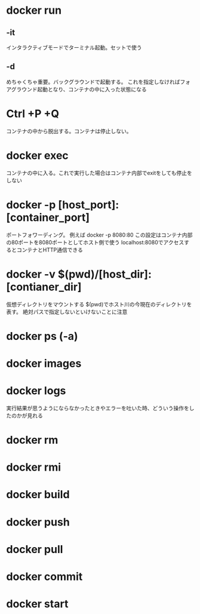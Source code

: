 # docker run
## -it
インタラクティブモードでターミナル起動。セットで使う

## -d
めちゃくちゃ重要。バックグラウンドで起動する。
これを指定しなければフォアグラウンド起動となり、コンテナの中に入った状態になる

# Ctrl +P +Q
コンテナの中から脱出する。コンテナは停止しない。

# docker exec
コンテナの中に入る。これで実行した場合はコンテナ内部でexitをしても停止をしない

# docker -p [host_port]:[container_port]
ポートフォワーディング。
例えば
docker -p 8080:80
この設定はコンテナ内部の80ポートを8080ポートとしてホスト側で使う
localhost:8080でアクセスするとコンテナとHTTP通信できる

# docker -v $(pwd)/[host_dir]:[contianer_dir]
仮想ディレクトリをマウントする
$(pwd)でホスト川の今現在のディレクトリを表す。
絶対パスで指定しないといけないことに注意

# docker ps (-a)
# docker images
# docker logs
実行結果が思うようにならなかったときやエラーを吐いた時、どういう操作をしたのかが見れる

# docker rm
# docker rmi
# docker build
# docker push
# docker pull
# docker commit
# docker start
